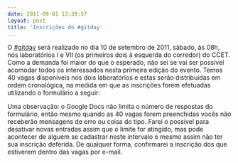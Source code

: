 ```yaml
---
date: 2011-09-01 13:39:57
layout: post
title: 'Inscrições do #gitday'
...
```


O [#gitday](http://twitter.com/search/realtime/%23gitday) será realizado no dia 10 de setembro de 2011, sábado, às 08h, nos laboratórios I e VII (os primeiros dois à esquerda do corredor) do CCET. Como a demanda foi maior do que o esperado, não sei se vai ser possível acomodar todos os interessados nesta primeira edição do evento. Temos 40 vagas disponíveis nos dois laboratórios e estas serão distribuídas em ordem cronológica, na medida em que as inscrições forem efetuadas utilizando o formulário a seguir:

Uma observação: o Google Docs não limita o número de respostas do formulário, então mesmo quando as 40 vagas forem preenchidas vocês não receberão mensagens de erro ou coisa do tipo. Farei o possível para desativar novas entradas assim que o limite for atingido, mas pode acontecer de alguém se cadastrar neste intervalo e mesmo assim não ter sua inscrição deferida. De qualquer forma, confirmarei a inscrição dos que estiverem dentro das vagas por e-mail.
